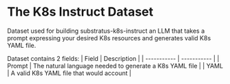 # The K8s Instruct Dataset

Dataset used for building substratus-k8s-instruct an LLM that takes
a prompt expressing your desired K8s resources and generates valid K8s
YAML file.

Dataset contains 2 fields:
| Field       | Description |
| ----------- | ----------- |
| Prompt      | The natural language needed to generate a K8s YAML file |
| YAML        | A valid K8s YAML file that would account |
